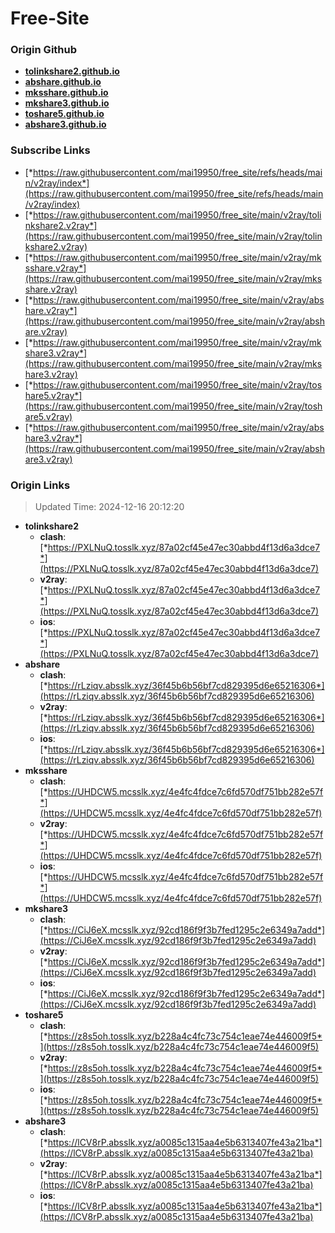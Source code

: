 # Free-Site

### Origin Github

- [**tolinkshare2.github.io**](https://github.com/tolinkshare2/tolinkshare2.github.io)
- [**abshare.github.io**](https://github.com/abshare/abshare.github.io)
- [**mksshare.github.io**](https://github.com/mksshare/mksshare.github.io)
- [**mkshare3.github.io**](https://github.com/mkshare3/mkshare3.github.io)
- [**toshare5.github.io**](https://github.com/toshare5/toshare5.github.io)
- [**abshare3.github.io**](https://github.com/abshare3/abshare3.github.io)

### Subscribe Links

- [*https://raw.githubusercontent.com/mai19950/free_site/refs/heads/main/v2ray/index*](https://raw.githubusercontent.com/mai19950/free_site/refs/heads/main/v2ray/index)
- [*https://raw.githubusercontent.com/mai19950/free_site/main/v2ray/tolinkshare2.v2ray*](https://raw.githubusercontent.com/mai19950/free_site/main/v2ray/tolinkshare2.v2ray)
- [*https://raw.githubusercontent.com/mai19950/free_site/main/v2ray/mksshare.v2ray*](https://raw.githubusercontent.com/mai19950/free_site/main/v2ray/mksshare.v2ray)
- [*https://raw.githubusercontent.com/mai19950/free_site/main/v2ray/abshare.v2ray*](https://raw.githubusercontent.com/mai19950/free_site/main/v2ray/abshare.v2ray)
- [*https://raw.githubusercontent.com/mai19950/free_site/main/v2ray/mkshare3.v2ray*](https://raw.githubusercontent.com/mai19950/free_site/main/v2ray/mkshare3.v2ray)
- [*https://raw.githubusercontent.com/mai19950/free_site/main/v2ray/toshare5.v2ray*](https://raw.githubusercontent.com/mai19950/free_site/main/v2ray/toshare5.v2ray)
- [*https://raw.githubusercontent.com/mai19950/free_site/main/v2ray/abshare3.v2ray*](https://raw.githubusercontent.com/mai19950/free_site/main/v2ray/abshare3.v2ray)

### Origin Links

> Updated Time: 2024-12-16 20:12:20

- **tolinkshare2**
  - **clash**: [*https://PXLNuQ.tosslk.xyz/87a02cf45e47ec30abbd4f13d6a3dce7*](https://PXLNuQ.tosslk.xyz/87a02cf45e47ec30abbd4f13d6a3dce7)
  - **v2ray**: [*https://PXLNuQ.tosslk.xyz/87a02cf45e47ec30abbd4f13d6a3dce7*](https://PXLNuQ.tosslk.xyz/87a02cf45e47ec30abbd4f13d6a3dce7)
  - **ios**: [*https://PXLNuQ.tosslk.xyz/87a02cf45e47ec30abbd4f13d6a3dce7*](https://PXLNuQ.tosslk.xyz/87a02cf45e47ec30abbd4f13d6a3dce7)
- **abshare**
  - **clash**: [*https://rLziqv.absslk.xyz/36f45b6b56bf7cd829395d6e65216306*](https://rLziqv.absslk.xyz/36f45b6b56bf7cd829395d6e65216306)
  - **v2ray**: [*https://rLziqv.absslk.xyz/36f45b6b56bf7cd829395d6e65216306*](https://rLziqv.absslk.xyz/36f45b6b56bf7cd829395d6e65216306)
  - **ios**: [*https://rLziqv.absslk.xyz/36f45b6b56bf7cd829395d6e65216306*](https://rLziqv.absslk.xyz/36f45b6b56bf7cd829395d6e65216306)
- **mksshare**
  - **clash**: [*https://UHDCW5.mcsslk.xyz/4e4fc4fdce7c6fd570df751bb282e57f*](https://UHDCW5.mcsslk.xyz/4e4fc4fdce7c6fd570df751bb282e57f)
  - **v2ray**: [*https://UHDCW5.mcsslk.xyz/4e4fc4fdce7c6fd570df751bb282e57f*](https://UHDCW5.mcsslk.xyz/4e4fc4fdce7c6fd570df751bb282e57f)
  - **ios**: [*https://UHDCW5.mcsslk.xyz/4e4fc4fdce7c6fd570df751bb282e57f*](https://UHDCW5.mcsslk.xyz/4e4fc4fdce7c6fd570df751bb282e57f)
- **mkshare3**
  - **clash**: [*https://CiJ6eX.mcsslk.xyz/92cd186f9f3b7fed1295c2e6349a7add*](https://CiJ6eX.mcsslk.xyz/92cd186f9f3b7fed1295c2e6349a7add)
  - **v2ray**: [*https://CiJ6eX.mcsslk.xyz/92cd186f9f3b7fed1295c2e6349a7add*](https://CiJ6eX.mcsslk.xyz/92cd186f9f3b7fed1295c2e6349a7add)
  - **ios**: [*https://CiJ6eX.mcsslk.xyz/92cd186f9f3b7fed1295c2e6349a7add*](https://CiJ6eX.mcsslk.xyz/92cd186f9f3b7fed1295c2e6349a7add)
- **toshare5**
  - **clash**: [*https://z8s5oh.tosslk.xyz/b228a4c4fc73c754c1eae74e446009f5*](https://z8s5oh.tosslk.xyz/b228a4c4fc73c754c1eae74e446009f5)
  - **v2ray**: [*https://z8s5oh.tosslk.xyz/b228a4c4fc73c754c1eae74e446009f5*](https://z8s5oh.tosslk.xyz/b228a4c4fc73c754c1eae74e446009f5)
  - **ios**: [*https://z8s5oh.tosslk.xyz/b228a4c4fc73c754c1eae74e446009f5*](https://z8s5oh.tosslk.xyz/b228a4c4fc73c754c1eae74e446009f5)
- **abshare3**
  - **clash**: [*https://lCV8rP.absslk.xyz/a0085c1315aa4e5b6313407fe43a21ba*](https://lCV8rP.absslk.xyz/a0085c1315aa4e5b6313407fe43a21ba)
  - **v2ray**: [*https://lCV8rP.absslk.xyz/a0085c1315aa4e5b6313407fe43a21ba*](https://lCV8rP.absslk.xyz/a0085c1315aa4e5b6313407fe43a21ba)
  - **ios**: [*https://lCV8rP.absslk.xyz/a0085c1315aa4e5b6313407fe43a21ba*](https://lCV8rP.absslk.xyz/a0085c1315aa4e5b6313407fe43a21ba)
